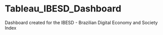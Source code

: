 # Tableau_IBESD_Dashboard
Dashboard created for the IBESD - Brazilian Digital Economy and Society Index
